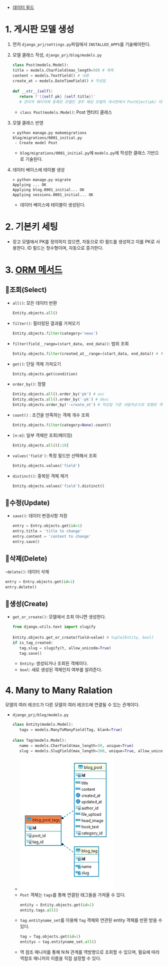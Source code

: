 - [데이터 필드](https://docs.djangoproject.com/ko/4.2/ref/models/fields/#field-types)

# 1. 게시판 모델 생성
1. 먼저 `django_prj/settings.py`파일에서 `INSTALLED_APPS`를 기술해야한다.
1. 모델 클래스 작성, `django_prj/blog/models.py`
   ```py
   class Post(models.Model):
   title = models.CharField(max_length=50) # 제목
   content = models.TextField() # 내용
   create_at = models.DateTimeField() # 작성일

   def __str__(self):
      return f'[{self.pk} {self.title}]'
      # 관리자 페이지에 등록된 모델인 경우 해당 모델의 게시판에서 PostOject(pk) 대신 반환값으로 보여지게 된다.
   ```
   - `class Post(models.Model)`: Post 엔티티 클래스

1. 모델 클래스 반영
   ```console
   > python manage.py makemigrations
   blog/migrations/0001_initial.py
    - Create model Post
   ```
   - `blog/migrations/0001_initial.py`에 `models.py`에 작성한 클래스 기반으로 기술된다.

1. 데이터 베이스에 테이블 생성
   ```console
   > python manage.py migrate
   Applying ... OK
   Applying blog.0001_initial... OK
   Applying sessions.0001_initial... OK
   ```
   - 데이터 베이스에 테이블이 생성된다.

# 2. 기본키 세팅
- 장고 모델에서 PK를 정의하지 않으면, 자동으로 ID 필드를 생성하고 이를 PK로 사용한다. ID 필드는 정수형이며, 자동으로 증가한다.

# 3. [ORM 메서드](https://docs.djangoproject.com/ko/4.2/topics/db/queries/)

## 📌조회(Select)
- `all()`: 모든 데이터 반환
   ```py
   Entity.objects.all()
   ```
- `filter()`: 필터링된 결과를 가져오기
   ```py
   Entity.objects.filter(category='news')
   ```
- `filter(field__range=(start_data, end_data))`: 범위 조회
   ```py
   Entity.objects.filter(created_at__range=(start_data, end_data)) # 특정 기간 동안 객체 조회
   ```
- `get()`: 단일 객체 가져오기
   ```py
   Entity.objects.get(condition)
   ```
- `order_by()`: 정렬
   ```py
   Entity.objects.all().order_by('pk') # asc
   Entity.objects.all().order_by('-pk') # desc
   Entity.objects.order_by('-create_at') # 작성일 기준 내림차순으로 정렬된 객체 조회
   ```
- `count()` : 조건을 만족하는 객체 개수 조회
   ```py
   Entity.objects.filter(category=None).count()
   ```
- `[n:m]`: 일부 객체만 조회(페이징)
   ```py
   Entity.objects.all()[:10]
   ```
- `values('field')`: 특정 필드만 선택해서 조회
   ```py
   Entity.objects.values('field')
   ```
- `distinct()`: 중복된 객체 제거
   ```py
   Entity.objects.values('field').distinct()
   ```

## 📌수정(Update)
- `save()`: 데이터 변경사항 저장
   ```py
   entry = Entry.objects.get(id=1)
   entry.title = 'title to change'
   entry.content = 'content to change'
   entry.save()
   ```

## 📌삭제(Delete)
-`delete()`: 데이터 삭제
   ```py
   entry = Entry.objects.get(id=1)
   entry.delete()
   ```

## 📌생성(Create)
- `get_or_create()`: 모델에서 조회 아니면 생성한다.
   ```py
   from django.utils.text import slugify
   
   Entity.objects.get_or_create(field=value) # tuple[Entity, bool]
   if is_tag_created:
      tag.slug = slugify(t, allow_unicode=True)
      tag.save()
   ```
   - `Entity`: 생성되거나 조회된 객체이다.
   - `bool`: 새로 생성된 객체인지 여부를 알려준다.

# 4. Many to Many Ralation
모델의 여러 레코드가 다른 모델의 여러 레코드에 연결될 수 있는 관계이다.
- `django_prj/blog/models.py`
   ```py
   class Entity(models.Model):
      tags = models.ManyToManyField(Tag, blank=True)

   class Tag(models.Model):
      name = models.CharField(max_length=50, unique=True)
      slug = models.SlugField(max_length=200, unique=True, allow_unicode=True)
   ```
   - ![](img/manytomany.jpg)
   - `Post` 객체는 `tags`를 통해 연결된 태그들을 가져올 수 있다.
      ```py
      entity = Entity.objects.get(id=1)
      entity.tags.all()
      ```
   - `tag.entityname_set`를 이용해 `Tag` 객체와 연관된 entity 객체를 반환 받을 수 있다.
      ```py
      tag = Tag.objects.get(id=1)
      entitys = tag.entityname_set.all()
      ```
   - 역 참조 매니저를 통해 N:N 관계를 역방향으로 조회할 수 있으며, 필요에 따라 역참조 매니저의 이름을 직접 설정할 수 있다.